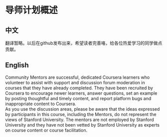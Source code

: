 # 导师计划概述
## 中文
翻译暂略。以后在github发布出来，希望读者完善咯，给各位热爱学习的同学做点贡献。

## English
Community Mentors are successful, dedicated Coursera learners who volunteer to assist with support and discussion forum moderation in courses that they have already completed. They have been recruited by Coursera to encourage newer learners, answer questions, set an example by posting thoughtful and timely content, and report platform bugs and inappropriate content to Coursera.  
As you use the discussion areas, please be aware that the ideas expressed by participants in this course, including the Mentors, do not represent the views of Stanford University. The mentors are not employed by Stanford University and they have not been vetted by Stanford University as experts on course content or course facilitation.
